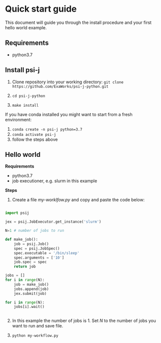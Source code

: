 # Quick start guide

This document will guide you through the install procedure and your first hello world example.

## Requirements
- python3.7

## Install psi-j

1. Clone repository into your working directory:
    `git clone https://github.com/ExaWorks/psi-j-python.git`

2. `cd psi-j-python`
3. `make install`

If you have conda installed you might want to start from a fresh environment:

1. `conda create -n psi-j python=3.7`
2. `conda activate psi-j`
3. follow the steps above





## Hello world

**Requirements**
- python3.7
- job executioner, e.g. slurm in this example

**Steps**

1. Create a file *my-worklfow.py* and copy and paste the code below:

```python

import psij

jex = psij.JobExecutor.get_instance('slurm')

N=1 # number of jobs to run

def make_job():
    job = psij.Job()
    spec = psij.JobSpec()
    spec.executable = '/bin/sleep'
    spec.arguments = ['10']
    job.spec = spec
    return job

jobs = []
for i in range(N):
    job = make_job()
    jobs.append(job)
    jex.submit(job)

for i in range(N):
    jobs[i].wait()
    
```
2. In this example the number of jobs is 1. Set *N* to the number of jobs you want to run and save file.

3. `python my-workflow.py`
 